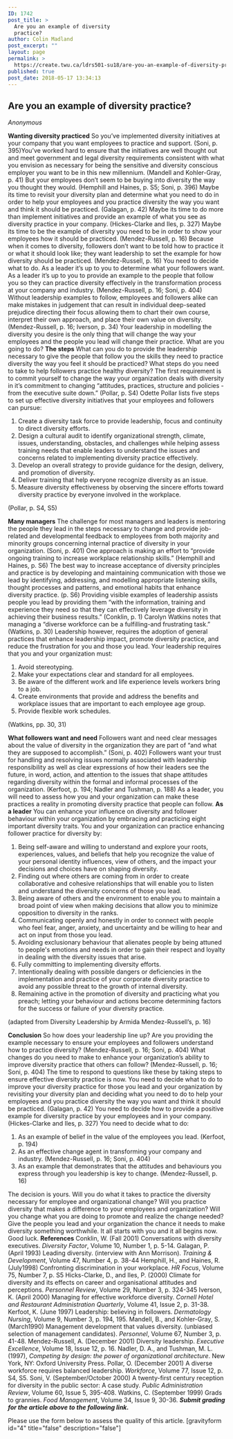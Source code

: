 ```yaml
---
ID: 1742
post_title: >
  Are you an example of diversity
  practice?
author: Colin Madland
post_excerpt: ""
layout: page
permalink: >
  https://create.twu.ca/ldrs501-su18/are-you-an-example-of-diversity-practice/
published: true
post_date: 2018-05-17 13:34:13
---
```

## Are you an example of diversity practice?

_Anonymous_

**Wanting diversity practiced** So you’ve implemented diversity initiatives at your company that you want employees to practice and support. (Soni, p. 395)You’ve worked hard to ensure that the initiatives are well thought out and meet government and legal diversity requirements consistent with what you envision as necessary for being the sensitive and diversity conscious employer you want to be in this new millennium. (Mandell and Kohler-Gray, p. 41) But your employees don’t seem to be buying into diversity the way you thought they would. (Hemphill and Haines, p. S5; Soni, p. 396) Maybe its time to revisit your diversity plan and determine what you need to do in order to help your employees and you practice diversity the way you want and think it should be practiced. (Galagan, p. 42) Maybe its time to do more than implement initiatives and provide an example of what you see as diversity practice in your company. (Hickes-Clarke and Iles, p. 327) Maybe its time to be the example of diversity you need to be in order to show your employees how it should be practiced. (Mendez-Russell, p. 16) Because when it comes to diversity, followers don’t want to be told how to practice it or what it should look like; they want leadership to set the example for how diversity should be practiced. (Mendez-Russell, p. 16) You need to decide what to do. As a leader it’s up to you to determine what your followers want. As a leader it’s up to you to provide an example to the people that follow you so they can practice diversity effectively in the transformation process at your company and industry. (Mendez-Russell, p. 16; Soni, p. 404) Without leadership examples to follow, employees and followers alike can make mistakes in judgement that can result in individual deep-seated prejudice directing their focus allowing them to chart their own course, interpret their own approach, and place their own value on diversity. (Mendez-Russell, p. 16; Iverson, p. 34) Your leadership in modelling the diversity you desire is the only thing that will change the way your employees and the people you lead will change their practice. What are you going to do? **The steps** What can you do to provide the leadership necessary to give the people that follow you the skills they need to practice diversity the way you feel it should be practiced? What steps do you need to take to help followers practice healthy diversity? The first requirement is to commit yourself to change the way your organization deals with diversity in it’s commitment to changing “attitudes, practices, structure and policies - from the executive suite down.” (Pollar, p. S4) Odette Pollar lists five steps to set up effective diversity initiatives that your employees and followers can pursue:

1.  Create a diversity task force to provide leadership, focus and continuity to direct diversity efforts.
2.  Design a cultural audit to identify organizational strength, climate, issues, understanding, obstacles, and challenges while helping assess training needs that enable leaders to understand the issues and concerns related to implementing diversity practice effectively.
3.  Develop an overall strategy to provide guidance for the design, delivery, and promotion of diversity.
4.  Deliver training that help everyone recognize diversity as an issue.
5.  Measure diversity effectiveness by observing the sincere efforts toward diversity practice by everyone involved in the workplace.

(Pollar, p. S4, S5)

**Many managers** The challenge for most managers and leaders is mentoring the people they lead in the steps necessary to change and provide job-related and developmental feedback to employees from both majority and minority groups concerning internal practice of diversity in your organization. (Soni, p. 401) One approach is making an effort to “provide ongoing training to increase workplace relationship skills.” (Hemphill and Haines, p. S6) The best way to increase acceptance of diversity principles and practice is by developing and maintaining communication with those we lead by identifying, addressing, and modelling appropriate listening skills, thought processes and patterns, and emotional habits that enhance diversity practice. (p. S6) Providing visible examples of leadership assists people you lead by providing them “with the information, training and experience they need so that they can effectively leverage diversity in achieving their business results.” (Conklin, p. 1) Carolyn Watkins notes that managing a “diverse workforce can be a fulfilling-and frustrating task.” (Watkins, p. 30) Leadership however, requires the adoption of general practices that enhance leadership impact, promote diversity practice, and reduce the frustration for you and those you lead. Your leadership requires that you and your organization must:

1.  Avoid stereotyping.
2.  Make your expectations clear and standard for all employees.
3.  Be aware of the different work and life experience levels workers bring to a job.
4.  Create environments that provide and address the benefits and workplace issues that are important to each employee age group.
5.  Provide flexible work schedules.

(Watkins, pp. 30, 31)

**What followers want and need** Followers want and need clear messages about the value of diversity in the organization they are part of “and what they are supposed to accomplish.” (Soni, p. 402) Followers want your trust for handling and resolving issues normally associated with leadership responsibility as well as clear expressions of how their leaders see the future, in word, action, and attention to the issues that shape attitudes regarding diversity within the formal and informal processes of the organization. (Kerfoot, p. 194; Nadler and Tushman, p. 188) As a leader, you will need to assess how you and your organization can make these practices a reality in promoting diversity practice that people can follow. **As a leader** You can enhance your influence on diversity and follower behaviour within your organization by embracing and practicing eight important diversity traits. You and your organization can practice enhancing follower practice for diversity by:

1.  Being self-aware and willing to understand and explore your roots, experiences, values, and beliefs that help you recognize the value of your personal identity influences, view of others, and the impact your decisions and choices have on shaping diversity.
2.  Finding out where others are coming from in order to create collaborative and cohesive relationships that will enable you to listen and understand the diversity concerns of those you lead.
3.  Being aware of others and the environment to enable you to maintain a broad point of view when making decisions that allow you to minimize opposition to diversity in the ranks.
4.  Communicating openly and honestly in order to connect with people who feel fear, anger, anxiety, and uncertainty and be willing to hear and act on input from those you lead.
5.  Avoiding exclusionary behaviour that alienates people by being attuned to people's emotions and needs in order to gain their respect and loyalty in dealing with the diversity issues that arise.
6.  Fully committing to implementing diversity efforts.
7.  Intentionally dealing with possible dangers or deficiencies in the implementation and practice of your corporate diversity practice to avoid any possible threat to the growth of internal diversity.
8.  Remaining active in the promotion of diversity and practicing what you preach; letting your behaviour and actions become determining factors for the success or failure of your diversity practice.

(adapted from Diversity Leadership by Armida Mendez-Russell’s, p. 16)

**Conclusion** So how does your leadership line up? Are you providing the example necessary to ensure your employees and followers understand how to practice diversity? (Mendez-Russell, p. 16; Soni, p. 404) What changes do you need to make to enhance your organization’s ability to improve diversity practice that others can follow? (Mendez-Russell, p. 16; Soni, p. 404) The time to respond to questions like these by taking steps to ensure effective diversity practice is now. You need to decide what to do to improve your diversity practice for those you lead and your organization by revisiting your diversity plan and deciding what you need to do to help your employees and you practice diversity the way you want and think it should be practiced. (Galagan, p. 42) You need to decide how to provide a positive example for diversity practice by your employees and in your company. (Hickes-Clarke and Iles, p. 327) You need to decide what to do:

1.  As an example of belief in the value of the employees you lead. (Kerfoot, p. 194)
2.  As an effective change agent in transforming your company and industry. (Mendez-Russell, p. 16; Soni, p. 404)
3.  As an example that demonstrates that the attitudes and behaviours you express through you leadership is key to change. (Mendez-Russell, p. 16)

The decision is yours. Will you do what it takes to practice the diversity necessary for employee and organizational change? Will you practice diversity that makes a difference to your employees and organization? Will you change what you are doing to promote and realize the change needed? Give the people you lead and your organization the chance it needs to make diversity something worthwhile. It all starts with you and it all begins now. Good luck. **References** Conklin, W. (Fall 2001) Conversations with diversity executives. _Diversity Factor_, Volume 10, Number 1, p. 5-14. Galagan, P. (April 1993) Leading diversity. (interview with Ann Morrison). _Training &_ _Development_, Volume 47, Number 4, p. 38-44 Hemphill, H., and Haines, R. (July1998) Confronting discrimination in your workplace. _HR Focus_, Volume 75, Number 7, p. S5 Hicks-Clarke, D., and Iles, P. (2000) Climate for diversity and its effects on career and organisational attitudes and perceptions. _Personnel Review_, Volume 29, Number 3, p. 324-345 Iverson, K. (April 2000) Managing for effective workforce diversity. _Cornell Hotel and Restaurant_ _Administration Quarterly_, Volume 41, Issue 2, p. 31-38. Kerfoot, K. (June 1997) Leadership: believing in followers. _Dermatology Nursing_, Volume 9, Number 3, p. 194, 195. Mandell, B., and Kohler-Gray, S. (March1990) Management development that values diversity. (unbiased selection of management candidates). _Personnel_, Volume 67, Number 3, p. 41-48. Mendez-Russell, A. (December 2001) Diversity leadership. _Executive Excellence_, Volume 18, Issue 12, p. 16. Nadler, D. A., and Tushman, M. L. (1997), _Competing by design: the power of organizational_ _architecture_. New York, NY: Oxford University Press. Pollar, O. (December 2001) A diverse workforce requires balanced leadership. _Workforce_, Volume 77, Issue 12, p. S4, S5. Soni, V. (September/October 2000) A twenty-first century reception for diversity in the public sector: A case study. _Public Administration Review_, Volume 60, Issue 5, 395-408. Watkins, C. (September 1999) Grads to grannies. _Food Management_, Volume 34, Issue 9, 30-36. _**Submit grading for the article above to the following link.**_ 

Please use the form below to assess the quality of this article.
[gravityform id="4" title="false" description="false"]